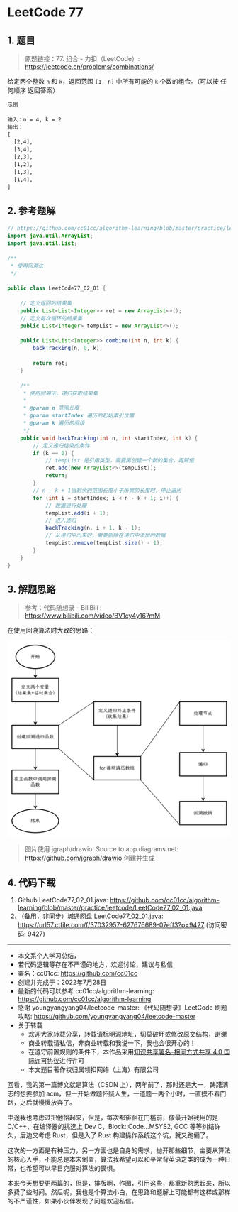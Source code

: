 # LeetCode 77

## 1. 题目

> 原题链接：77. 组合 - 力扣（LeetCode）: <https://leetcode.cn/problems/combinations/>

给定两个整数 `n` 和 `k`，返回范围 `[1, n]` 中所有可能的 `k` 个数的组合。（可以按 任何顺序 返回答案）

```txt
示例

输入：n = 4, k = 2
输出：
[
  [2,4],
  [3,4],
  [2,3],
  [1,2],
  [1,3],
  [1,4],
]
```

## 2. 参考题解

```Java
// https://github.com/cc01cc/algorithm-learning/blob/master/practice/leetcode/LeetCode77_02_01.java
import java.util.ArrayList;
import java.util.List;

/**
 * 使用回溯法
 */

public class LeetCode77_02_01 {

    // 定义返回的结果集
    public List<List<Integer>> ret = new ArrayList<>();
    // 定义每次循环的结果集
    public List<Integer> tempList = new ArrayList<>();

    public List<List<Integer>> combine(int n, int k) {
        backTracking(n, 0, k);

        return ret;
    }

    /**
     * 使用回溯法，递归获取结果集
     *
     * @param n 范围长度
     * @param startIndex 遍历的起始索引位置
     * @param k 遍历的层级
     */
    public void backTracking(int n, int startIndex, int k) {
        // 定义递归结束的条件
        if (k == 0) {
            // tempList 是引用类型，需要再创建一个新的集合，再赋值
            ret.add(new ArrayList<>(tempList));
            return;
        }
        // n - k + 1当剩余的范围长度小于所需的长度时，停止遍历
        for (int i = startIndex; i < n - k + 1; i++) {
            // 数据进行处理
            tempList.add(i + 1);
            // 进入递归
            backTracking(n, i + 1, k - 1);
            // 从递归中出来时，需要删除在递归中添加的数据
            tempList.remove(tempList.size() - 1);
        }
    }
}
```

## 3. 解题思路

> 参考：代码随想录 - BiliBili : <https://www.bilibili.com/video/BV1cy4y167mM>

在使用回溯算法时大致的思路：

![回溯算法的设计思路](https://raw.githubusercontent.com/cc01cc/zeorep/main/pic/202207282116427.jpg)

> 图片使用 jgraph/drawio: Source to app.diagrams.net: <https://github.com/jgraph/drawio> 创建并生成

## 4. 代码下载

1. Github LeetCode77_02_01.java: <https://github.com/cc01cc/algorithm-learning/blob/master/practice/leetcode/LeetCode77_02_01.java>
2. （备用，非同步）城通网盘 LeetCode77_02_01.java: <https://url57.ctfile.com/f/37032957-627676689-07eff3?p=9427> (访问密码: 9427)

---

- 本文系个人学习总结，
- 若代码逻辑等存在不严谨的地方，欢迎讨论，建议与私信
- 署名：cc01cc: <https://github.com/cc01cc>
- 创建并完成于：2022年7月28日
- 最新的代码可以参考 cc01cc/algorithm-learning: <https://github.com/cc01cc/algorithm-learning>
- 感谢 youngyangyang04/leetcode-master: 《代码随想录》LeetCode 刷题攻略: <https://github.com/youngyangyang04/leetcode-master>
- 关于转载
  - 欢迎大家转载分享，转载请标明源地址，切莫破坏或修改原文结构，谢谢
  - 商业转载请私信，非商业转载和我说一下，我也会很开心的！
  - 在遵守前置规则的条件下，本作品采用[知识共享署名-相同方式共享 4.0 国际许可协议](https://creativecommons.org/licenses/by-sa/4.0/legalcode.zh-Hans)进行许可
  - 本文题目著作权归属领扣网络（上海）有限公司

回看，我的第一篇博文就是算法（CSDN 上），两年前了，那时还是大一，踌躇满志的想要参加 acm，但一开始做题怀疑人生，一道题一两个小时，一直摸不着门路，之后就慢慢放弃了。

中途我也考虑过把他拾起来，但是，每次都徘徊在门槛前，像最开始我用的是 C/C++，在编译器的挑选上 Dev C，Block::Code...MSYS2, GCC 等等纠结许久，后边又考虑 Rust，但是入了 Rust 构建操作系统这个坑，就又跑偏了。

这次的一方面是有种压力，另一方面也是自身的需求，抛开那些细节，主要从算法的核心入手，不能总是本末倒置，算法我希望可以和平常背英语之类的成为一种日常，也希望可以早日克服对算法的畏惧。

本来今天想要更两篇的，但是，排版啊，作图，引用这些，都重新熟悉起来，所以多费了些时间。然后呢，我也是个算法小白，在思路和题解上可能都有这样或那样的不严谨性，如果小伙伴发现了问题欢迎私信。
